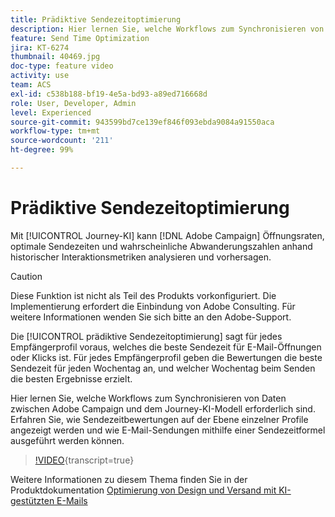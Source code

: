 ```yaml
---
title: Prädiktive Sendezeitoptimierung
description: Hier lernen Sie, welche Workflows zum Synchronisieren von Daten zwischen Adobe Campaign und dem Journey-KI-Modell erforderlich sind. Erfahren Sie, wie Sendezeitbewertungen auf der Ebene einzelner Profile angezeigt werden und wie E-Mail-Sendungen mithilfe einer Sendezeitformel ausgeführt werden können.
feature: Send Time Optimization
jira: KT-6274
thumbnail: 40469.jpg
doc-type: feature video
activity: use
team: ACS
exl-id: c538b188-bf19-4e5a-bd93-a89ed716668d
role: User, Developer, Admin
level: Experienced
source-git-commit: 943599bd7ce139ef846f093ebda9084a91550aca
workflow-type: tm+mt
source-wordcount: '211'
ht-degree: 99%

---
```


# Prädiktive Sendezeitoptimierung

Mit [!UICONTROL Journey-KI] kann [!DNL Adobe Campaign] Öffnungsraten, optimale Sendezeiten und wahrscheinliche Abwanderungszahlen anhand historischer Interaktionsmetriken analysieren und vorhersagen.

>[!CAUTION]
>Diese Funktion ist nicht als Teil des Produkts vorkonfiguriert. Die Implementierung erfordert die Einbindung von Adobe Consulting. Für weitere Informationen wenden Sie sich bitte an den Adobe-Support.

Die [!UICONTROL prädiktive Sendezeitoptimierung] sagt für jedes Empfängerprofil voraus, welches die beste Sendezeit für E-Mail-Öffnungen oder Klicks ist. Für jedes Empfängerprofil geben die Bewertungen die beste Sendezeit für jeden Wochentag an, und welcher Wochentag beim Senden die besten Ergebnisse erzielt.

Hier lernen Sie, welche Workflows zum Synchronisieren von Daten zwischen Adobe Campaign und dem Journey-KI-Modell erforderlich sind. Erfahren Sie, wie Sendezeitbewertungen auf der Ebene einzelner Profile angezeigt werden und wie E-Mail-Sendungen mithilfe einer Sendezeitformel ausgeführt werden können.

>[!VIDEO](https://video.tv.adobe.com/v/40469?learn=on){transcript=true}

Weitere Informationen zu diesem Thema finden Sie in der Produktdokumentation [Optimierung von Design und Versand mit KI-gestützten E-Mails](https://experienceleague.adobe.com/docs/campaign-standard/using/testing-and-sending/preparing-and-testing-messages/predictive.html?lang=de)

